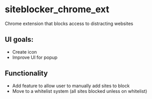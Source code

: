 # siteblocker_chrome_ext
Chrome extension that blocks access to distracting websites

## UI goals:
* Create icon
* Improve UI for popup

## Functionality
* Add feature to allow user to manually add sites to block
* Move to a whitelist system (all sites blocked unless on whitelist)
